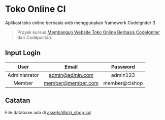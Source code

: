 # Toko Online CI

Aplikasi toko online berbasis web menggunakan framework CodeIgniter 3.

> Proyek kursus [Membangun Website Toko Online Berbasis CodeIgniter](https://codepolitan.com/course/intro/membangun-website-toko-online-berbasis-codeigniter/) dari Codepolitan.



## Input Login

|      User     |       Email      	|    Password   |
|:-------------:|:-----------------:|:-------------:|
| Administrator | admin@admin.com  	| admin123   	|
| Member        | member@member.com	| member@cishop	|

## Catatan

File database ada di [assets/db/ci_shop.sql](./assets/db/ci_shop.sql)
